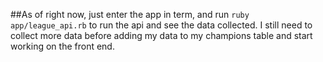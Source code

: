 ##As of right now, just enter the app in term, and run `ruby app/league_api.rb` to run the api and see the data collected.
I still need to collect more data before adding my data to my champions table and start working on the front end.
